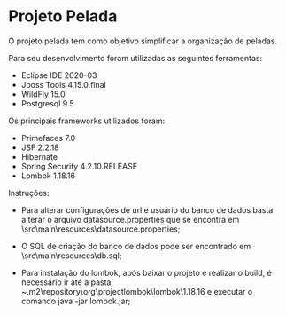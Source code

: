 # Projeto Pelada

O projeto pelada tem como objetivo simplificar a organização de peladas.

Para seu desenvolvimento foram utilizadas as seguintes ferramentas:

- Eclipse IDE 2020-03
- Jboss Tools 4.15.0.final
- WildFly 15.0
- Postgresql 9.5

Os principais frameworks utilizados foram:

- Primefaces 7.0
- JSF 2.2.18
- Hibernate
- Spring Security 4.2.10.RELEASE
- Lombok 1.18.16

Instruções:

- Para alterar configurações de url e usuário do banco de dados basta alterar o arquivo datasource.properties que se encontra em \src\main\resources\datasource.properties;

- O SQL de criação do banco de dados pode ser encontrado em \src\main\resources\db.sql;

- Para instalação do lombok, após baixar o projeto e realizar o build, é necessário ir até a pasta ~\.m2\repository\org\projectlombok\lombok\1.18.16 e executar o comando java -jar lombok.jar;
